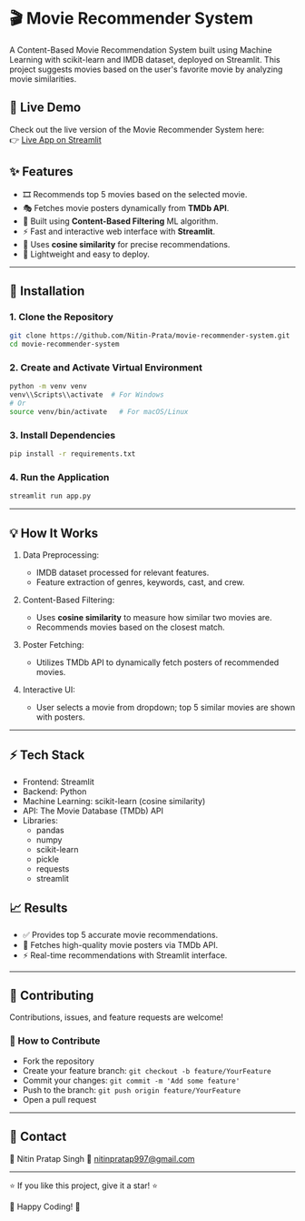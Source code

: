 # 🎬 Movie Recommender System

A Content-Based Movie Recommendation System built using Machine Learning with scikit-learn and IMDB dataset, deployed on Streamlit. This project suggests movies based on the user's favorite movie by analyzing movie similarities.

## 🚀 Live Demo
Check out the live version of the Movie Recommender System here:  
👉 [Live App on Streamlit](https://movie-recommender-system-kpnoxdbuhymjiyaqnx82zs.streamlit.app/)


## ✨ Features

- 🎞️ Recommends top 5 movies based on the selected movie.
- 🎭 Fetches movie posters dynamically from **TMDb API**.
- 🧩 Built using **Content-Based Filtering** ML algorithm.
- ⚡ Fast and interactive web interface with **Streamlit**.
- 🎯 Uses **cosine similarity** for precise recommendations.
- 🌟 Lightweight and easy to deploy.

---

## 🔧 Installation

### 1. Clone the Repository
```bash
git clone https://github.com/Nitin-Prata/movie-recommender-system.git
cd movie-recommender-system
```

### 2. Create and Activate Virtual Environment
```bash
python -m venv venv
venv\\Scripts\\activate  # For Windows
# Or
source venv/bin/activate   # For macOS/Linux
```

### 3. Install Dependencies
```bash
pip install -r requirements.txt
```

### 4. Run the Application
```bash
streamlit run app.py
```

---

## 💡 How It Works

1. Data Preprocessing:
   - IMDB dataset processed for relevant features.
   - Feature extraction of genres, keywords, cast, and crew.

2. Content-Based Filtering:
   - Uses **cosine similarity** to measure how similar two movies are.
   - Recommends movies based on the closest match.

3. Poster Fetching:
   - Utilizes TMDb API to dynamically fetch posters of recommended movies.

4. Interactive UI:
   - User selects a movie from dropdown; top 5 similar movies are shown with posters.

---

## ⚡ Tech Stack

- Frontend: Streamlit
- Backend: Python
- Machine Learning: scikit-learn (cosine similarity)
- API: The Movie Database (TMDb) API
- Libraries:
  - pandas
  - numpy
  - scikit-learn
  - pickle
  - requests
  - streamlit


## 📈 Results

- ✅ Provides top 5 accurate movie recommendations.
- 🎯 Fetches high-quality movie posters via TMDb API.
- ⚡ Real-time recommendations with Streamlit interface.

---

## 🤝 Contributing

Contributions, issues, and feature requests are welcome!

### 📝 How to Contribute
- Fork the repository
- Create your feature branch: `git checkout -b feature/YourFeature`
- Commit your changes: `git commit -m 'Add some feature'`
- Push to the branch: `git push origin feature/YourFeature`
- Open a pull request

---

## 📩 Contact

🔗 Nitin Pratap Singh 
📧 nitinpratap997@gmail.com  

---

⭐ If you like this project, give it a star! ⭐

🚀 Happy Coding! 🚀

